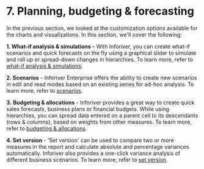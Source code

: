# 7. Planning, budgeting & forecasting

In the previous section, we looked at the customization options available for the charts and visualizations. In this section, we'll cover the following:

**1. What-if analysis & simulations** - With Inforiver, you can create what-if scenarios and quick forecasts on the fly using a graphical slider to simulate and roll up or spread-down changes in hierarchies. To learn more, refer to [what-if analysis & simulations](../4.-adding-business-logic-and-formulae/what-if-analysis-and-simulations.md).

**2. Scenarios** - Inforiver Enterprise offers the ability to create new scenarios in edit and read modes based on an existing series for ad-hoc analysis. To learn more, refer to [scenarios](scenarios-enterprise-only.md).

**3.** **Budgeting & allocations** - Inforiver provides a great way to create quick sales forecasts, business plans or financial budgets. While using hierarchies, you can spread data entered on a parent cell to its descendants (rows & columns), based on weights from other measures. To learn more, refer to [budgeting & allocations](../4.-adding-business-logic-and-formulae/budgeting-and-allocations.md).

**4. Set version** - 'Set version' can be used to compare two or more measures in the report and calculate absolute and percentage variances automatically. Inforiver also provides a one-click variance analysis of different business scenarios. To learn more, refer to [set version](../4.-adding-business-logic-and-formulae/set-version.md).

